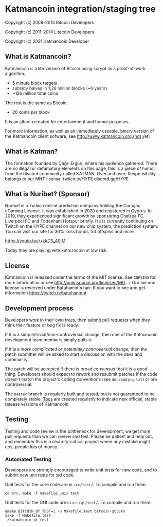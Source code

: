 Katmancoin integration/staging tree
================================

Copyright (c) 2009-2014 Bitcoin Developers

Copyright (c) 2011-2014 Litecoin Developers

Copyright (c) 2021 Katmancoin Developer

What is Katmancoin?
----------------

Katmancoin is a lite version of Bitcoin using scrypt as a proof-of-work algorithm.
 - 5 minute block targets
 - subsidy halves in 1,26 million blocks (~6 years)
 - ~126 million total coins

The rest is the same as Bitcoin.
 - 20 coins per block

It is an altcoin created for entertainment and humor purposes.

For more information, as well as an immediately useable, binary version of
the Katmancoin client sofware, see http://www.katmancoin.org.(not yet)


What is Katman?
---------------
The formation founded by Çağrı Ergün, where his audience gathered.
There are no illegal or defamatory elements on this page, this is a piece of humor from the discord community called KATMAN. Over and over; Responsibility belongs to our MNT license.
twitch.tv/HYPE discord.gg/HYPE


What is Nuribet? (Sponsor)
----------------
Nuribet is a Turkish online prediction company holding the Curaçao eGaming License. It was established in 2020 and registered in Cyprus. In 2019, they experienced significant growth by sponsoring Chelsea FC, Liverpool FC and Tottenham Hotspur briefly. He is currently continuing on Twitch on the HYPE channel on our new chip system, the prediction system.
You can visit our site for 30% Loss bonus, 50 offspins and more.

https://youtu.be/rxkkD3_A9jM

Today they are playing with katmancoin at low risk.


License
-------

Katmancoin is released under the terms of the MIT license. See `COPYING` for more
information or see http://opensource.org/licenses/MIT.
+
Our second license is reserved under Batuhamnt's hair. If you want to 
see and get information https://twitch.tv/batuhanmnt

Development process
-------------------

Developers work in their own trees, then submit pull requests when they think
their feature or bug fix is ready.

If it is a simple/trivial/non-controversial change, then one of the Katmancoin
development team members simply pulls it.

If it is a *more complicated or potentially controversial* change, then the patch
submitter will be asked to start a discussion with the devs and community.

The patch will be accepted if there is broad consensus that it is a good thing.
Developers should expect to rework and resubmit patches if the code doesn't
match the project's coding conventions (see `doc/coding.txt`) or are
controversial.

The `master` branch is regularly built and tested, but is not guaranteed to be
completely stable. [Tags](https://github.com/katmancoin-project/katmancoin/tags) are created
regularly to indicate new official, stable release versions of Katmancoin.

Testing
-------

Testing and code review is the bottleneck for development; we get more pull
requests than we can review and test. Please be patient and help out, and
remember this is a security-critical project where any mistake might cost people
lots of money.

### Automated Testing

Developers are strongly encouraged to write unit tests for new code, and to
submit new unit tests for old code.

Unit tests for the core code are in `src/test/`. To compile and run them:

    cd src; make -f makefile.unix test

Unit tests for the GUI code are in `src/qt/test/`. To compile and run them:

    qmake BITCOIN_QT_TEST=1 -o Makefile.test bitcoin-qt.pro
    make -f Makefile.test
    ./katmancoin-qt_test

